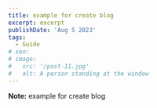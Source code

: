 ```yaml
---
title: example for create blog
excerpt: excerpt
publishDate: 'Aug 5 2023'
tags:
  - Guide
# seo:
# image:
#   src: '/post-11.jpg'
#   alt: A person standing at the window
---
```


**Note:** example for create blog
